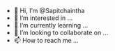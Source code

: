 - 👋 Hi, I’m @Sapitchaintha
- 👀 I’m interested in ...
- 🌱 I’m currently learning ...
- 💞️ I’m looking to collaborate on ...
- 📫 How to reach me ...

<!---
Sapitchaintha/Sapitchaintha is a ✨ special ✨ repository because its `README.md` (this file) appears on your GitHub profile.
You can click the Preview link to take a look at your changes.
--->
